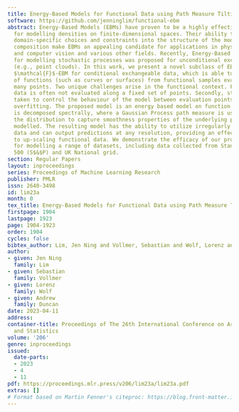 ```yaml
---
title: Energy-Based Models for Functional Data using Path Measure Tilting
software: https://github.com/jenninglim/functional-ebm
abstract: Energy-Based Models (EBMs) have proven to be a highly effective approach
  for modelling densities on finite-dimensional spaces. Their ability to incorporate
  domain-specific choices and constraints into the structure of the model through
  composition make EBMs an appealing candidate for applications in physics, biology
  and computer vision and various other fields. Recently, Energy-Based Processes (EBP)
  for modelling stochastic processes was proposed for unconditional exchangeable data
  (e.g., point clouds). In this work, we present a novel subclass of EBPs, called
  $\mathcal{F}$-EBM for conditional exchangeable data, which is able to learn distributions
  of functions (such as curves or surfaces) from functional samples evaluated at finitely
  many points. Two unique challenges arise in the functional context. Firstly, training
  data is often not evaluated along a fixed set of points. Secondly, steps must be
  taken to control the behaviour of the model between evaluation points, to mitigate
  overfitting. The proposed model is an energy based model on function space that
  is decomposed spectrally, where a Gaussian Process path measure is used to reweight
  the distribution to capture smoothness properties of the underlying process being
  modelled. The resulting model has the ability to utilize irregularly sampled training
  data and can output predictions at any resolution, providing an effective approach
  to up-scaling functional data. We demonstrate the efficacy of our proposed approach
  for modelling a range of datasets, including data collected from Standard and Poor’s
  500 (S$&$P) and UK National grid.
section: Regular Papers
layout: inproceedings
series: Proceedings of Machine Learning Research
publisher: PMLR
issn: 2640-3498
id: lim23a
month: 0
tex_title: Energy-Based Models for Functional Data using Path Measure Tilting
firstpage: 1904
lastpage: 1923
page: 1904-1923
order: 1904
cycles: false
bibtex_author: Lim, Jen Ning and Vollmer, Sebastian and Wolf, Lorenz and Duncan, Andrew
author:
- given: Jen Ning
  family: Lim
- given: Sebastian
  family: Vollmer
- given: Lorenz
  family: Wolf
- given: Andrew
  family: Duncan
date: 2023-04-11
address:
container-title: Proceedings of The 26th International Conference on Artificial Intelligence
  and Statistics
volume: '206'
genre: inproceedings
issued:
  date-parts:
  - 2023
  - 4
  - 11
pdf: https://proceedings.mlr.press/v206/lim23a/lim23a.pdf
extras: []
# Format based on Martin Fenner's citeproc: https://blog.front-matter.io/posts/citeproc-yaml-for-bibliographies/
---
```

